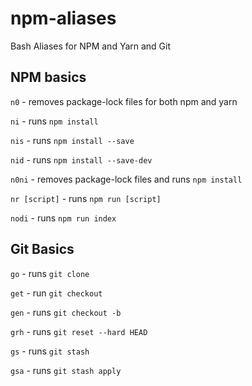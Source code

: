 # npm-aliases
Bash Aliases for NPM and Yarn and Git

## NPM basics

`n0` - removes package-lock files for both npm and yarn

`ni` - runs `npm install`

`nis` - runs `npm install --save`

`nid` - runs `npm install --save-dev`

`n0ni` - removes package-lock files and runs `npm install`

`nr [script]` - runs `npm run [script]`

`nodi` - runs `npm run index`

## Git Basics

`go` - runs `git clone`

`get` - run `git checkout`

`gen` - runs `git checkout -b`

`grh` - runs `git reset --hard HEAD`

`gs` - runs `git stash`

`gsa` - runs `git stash apply`
